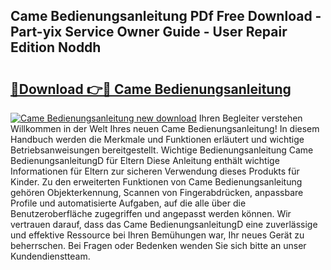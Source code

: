 ## Came Bedienungsanleitung PDf Free Download - Part-yix Service Owner Guide - User Repair Edition Noddh

# <h2><a href="http://df5a0d.blite.top/?on=Came+Bedienungsanleitung">🔗Download 👉🔴 Came Bedienungsanleitung</a></h2>

[![Came Bedienungsanleitung new download](https://i.imgur.com/lujVjoI.png)](http://df5a0d.blite.top/?on=Came+Bedienungsanleitung)
Ihren Begleiter verstehen Willkommen in der Welt Ihres neuen Came Bedienungsanleitung! In diesem Handbuch werden die Merkmale und Funktionen erläutert und wichtige Betriebsanweisungen bereitgestellt. Wichtige Bedienungsanleitung Came BedienungsanleitungD für Eltern Diese Anleitung enthält wichtige Informationen für Eltern zur sicheren Verwendung dieses Produkts für Kinder. Zu den erweiterten Funktionen von Came Bedienungsanleitung gehören Objekterkennung, Scannen von Fingerabdrücken, anpassbare Profile und automatisierte Aufgaben, auf die alle über die Benutzeroberfläche zugegriffen und angepasst werden können. Wir vertrauen darauf, dass das Came BedienungsanleitungD eine zuverlässige und effektive Ressource bei Ihren Bemühungen war, Ihr neues Gerät zu beherrschen. Bei Fragen oder Bedenken wenden Sie sich bitte an unser Kundendienstteam.
